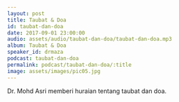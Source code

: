 ```yaml
---
layout: post
title: Taubat & Doa
id: taubat-dan-doa
date: 2017-09-01 23:00:00
audio: assets/audio/taubat-dan-doa/taubat-dan-doa.mp3
album: Taubat & Doa
speaker_id: drmaza
podcast: taubat-dan-doa
permalink: podcast/taubat-dan-doa/:title
image: assets/images/pic05.jpg
---
```


Dr. Mohd Asri memberi huraian tentang taubat dan doa.
